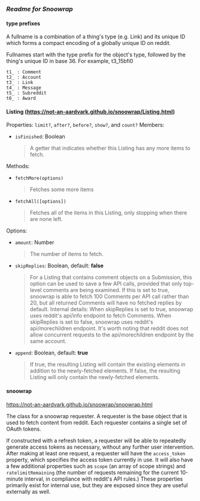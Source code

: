 ### _Readme for Snoowrap_

#### type prefixes
A fullname is a combination of a thing's type (e.g. Link) and its unique ID which forms a compact encoding of a globally unique ID on reddit.

Fullnames start with the type prefix for the object's type, followed by the thing's unique ID in base 36. For example, t3_15bfi0

```
t1_ : Comment
t2_ : Account
t3_ : Link
t4_ : Message
t5_ : Subreddit
t6_ : Award
```

#### Listing (https://not-an-aardvark.github.io/snoowrap/Listing.html)

Properties: `limit?`, `after?`, `before?`, `show?`, and `count?`
Members:
- `isFinished`: Boolean
    > A getter that indicates whether this Listing has any more items to fetch.

Methods: 
- `fetchMore(options)`
    > Fetches some more items
- `fetchAll([options])`
    > Fetches all of the items in this Listing, only stopping when there are none left.

Options:
- `amount`: Number
    > The number of items to fetch.
- `skipReplies`: Boolean, default: **false**
    > For a Listing that contains comment objects on a Submission, this option can be used to save a few API calls, provided that only top-level comments are being examined. If this is set to true, snoowrap is able to fetch 100 Comments per API call rather than 20, but all returned Comments will have no fetched replies by default.
    Internal details: When skipReplies is set to true, snoowrap uses reddit's api/info endpoint to fetch Comments. When skipReplies is set to false, snoowrap uses reddit's api/morechildren endpoint. It's worth noting that reddit does not allow concurrent requests to the api/morechildren endpoint by the same account.
- `append`: Boolean, default: **true**
    > If true, the resulting Listing will contain the existing elements in addition to the newly-fetched elements. If false, the resulting Listing will only contain the newly-fetched elements.

#### snoowrap
https://not-an-aardvark.github.io/snoowrap/snoowrap.html

The class for a snoowrap requester. A requester is the base object that is used to fetch content from reddit. Each requester contains a single set of OAuth tokens.

If constructed with a refresh token, a requester will be able to repeatedly generate access tokens as necessary, without any further user intervention. After making at least one request, a requester will have the `access_token` property, which specifies the access token currently in use. It will also have a few additional properties such as `scope` (an array of scope strings) and `ratelimitRemaining` (the number of requests remaining for the current 10-minute interval, in compliance with reddit's API rules.) These properties primarily exist for internal use, but they are exposed since they are useful externally as well.